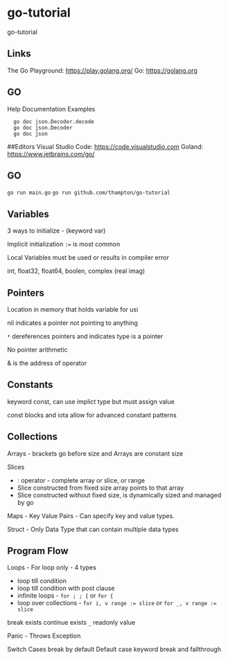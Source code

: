 # go-tutorial
go-tutorial

## Links
The Go Playground: https://play.golang.org/
Go: https://golang.org

## GO
Help Documentation Examples
```
  go doc json.Decoder.decode
  go doc json.Decoder
  go doc json
```

##Editors
Visual Studio Code: https://code.visualstudio.com
Goland: https://www.jetbrains.com/go/

## GO

`go run main.go`
`go run github.com/thampton/go-tutorial`

## Variables
3 ways to initialize - (keyword var)

Implicit initialization `:=` is most common

Local Variables must be used or results in compiler error

int, float32, float64, boolen, complex (real imag)

## Pointers
Location in memory that holds variable for usi

nil indicates a pointer not pointing to anything

`*` dereferences pointers and indicates type is a pointer

No pointer arithmetic 

& is the address of operator

## Constants
keyword const, can use implict type but must assign value

const blocks and iota allow for advanced constant patterns

## Collections
Arrays - brackets go before size and Arrays are constant size

Slices
*  : operator - complete array or slice, or range
*  Slice constructed from fixed size array points to that array
*  Slice constructed without fixed size, is dynamically sized and managed by go

Maps - Key Value Pairs - Can specify key and value types.

Struct - Only Data Type that can contain multiple data types

## Program Flow
Loops - For loop only - 4 types
*  loop till condition
*  loop till condition with post clause
*  infinite loops - `for ; ; {` or `for {`
*  loop over collections -  `for i, v range := slice` or `for _, v range := slice`

  break exists
  continue exists
  `_` readonly value

Panic - Throws Exception

Switch
   Cases break by default
   Default case 
   keyword break and fallthrough
  
  
